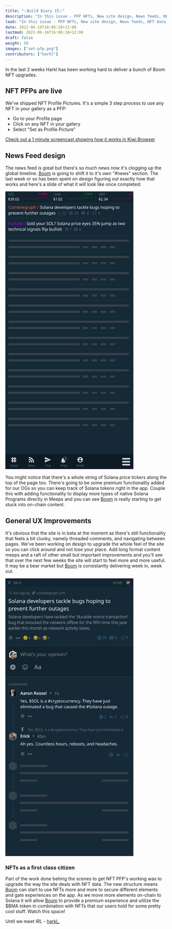 ```yaml
---
title: "💥Build Diary 15💥"
description: "In this issue - PFP NFTs, New site design, News feeds, NFT data improvement."
lead: "In this issue - PFP NFTs, New site design, News feeds, NFT data improvement."
date: 2022-06-16T16:06:18+12:00
lastmod: 2022-06-16T16:06:18+12:00
draft: false
weight: 50
images: ["set-pfp.png"]
contributors: ["harkl"]
---
```


In the last 2 weeks Harkl has been working hard to deliver a bunch of Boom NFT upgrades.

## NFT PFPs are live

We've shipped NFT Profile Pictures. It's a simple 3 step process to use any NFT in your gallery as a PFP:

- Go to your Profile page
- Click on any NFT in your gallery
- Select "Set as Profile Picture"

[Check out a 1 minute screencast showing how it works in Kiwi Browser](https://vimeo.com/manage/videos/720922480)

## News Feed design

The news feed is great but there's so much news now it's clogging up the global timeline. [Boom](https://boom.army) is going to shift it to it's own "#news" section. The last week or so has been spent on design figuring out exactly how that works and here's a slide of what it will look like once completed:

<img src="boom-news.png" alt="Boom news" width="400"/>

You might notice that there's a whole string of Solana price tickers along the top of the page too. There's going to be some premium functionality added for our OGs so you can keep track of Solana tokens right in the app. Couple this with adding functionality to display more types of native Solana Programs directly in Meeps and you can see [Boom](https://boom.army) is really starting to get stuck into on-chain content.

## General UX Improvements

It's obvious that the site is in beta at the moment as there's still functionality that feels a bit clunky, namely threaded comments, and navigating between pages. We've been working on design to upgrade the whole feel of the site so you can click around and not lose your place. Add long format content meeps and a raft of other small but important improvements and you'll see that over the next few weeks the site will start to feel more and more useful. It may be a bear market but [Boom](https://boom.army) is consistantly delivering week in, week out.

<img src="boom-news-article.png" alt="Boom news" width="400"/>

### NFTs as a first class citizen

Part of the work done behing the scenes to get NFT PFP's working was to upgrade the way the site deals with NFT data. The new structure means [Boom](https://boom.army) can start to use NFTs more and more to secure different elements and gate experiences on the app. As we move more elements on-chain to Solana it will allow [Boom](https://boom.army) to provide a premium experience and utilize the $BMA token in combination with NFTs that our users hold for some pretty cool stuff. Watch this space!

Until we meet IRL - [harkl_](https://boom.army/harkl)
